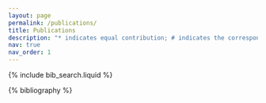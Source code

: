 ```yaml
---
layout: page
permalink: /publications/
title: Publications
description: "* indicates equal contribution; # indicates the corresponding author. Only selected representative publications are listed here. For the full list, please visit my [Google Scholar](https://scholar.google.com/citations?user=oq5omiMAAAAJ&hl=en) page."
nav: true
nav_order: 1
---
```


<!-- _pages/publications.md -->

<!-- Bibsearch Feature -->

{% include bib_search.liquid %}

<div class="publications">

{% bibliography %}

</div>
